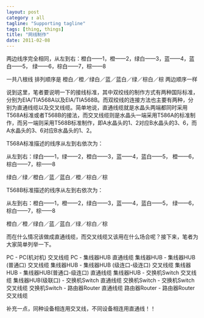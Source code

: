 ```yaml
---
layout: post
category : all
tagline: "Supporting tagline"
tags: [thing, things]
title: "网线制作"
date: 2011-02-08
---
```

两边线序完全相同，从左到右：橙白——1，橙——2，绿白——3，蓝——4，蓝白——5， 绿——6，棕白——7，棕——8 


一共八根线 排列顺序是 橙白／橙／绿白／蓝／蓝白／绿／棕白／棕 两边顺序一样 

说到这里，笔者要说明一下的接线标准，其中双绞线的制作方式有两种国际标准，分别为EIA/TIA568A以及EIA/TIA568B。而双绞线的连接方法也主要有两种，分别为直通线缆以及交叉线缆。简单地说，直通线缆就是水晶头两端都同时采用T568A标准或者T568B的接法，而交叉线缆则是水晶头一端采用T586A的标准制作，而另一端则采用T568B标准制作，即A水晶头的1、2对应B水晶头的3、6，而A水晶头的3、6对应B水晶头的1、2。

T568A标准描述的线序从左到右依次为：

从左到右：绿白——1，绿——2，橙白——3，蓝——4，蓝白——5， 橙——6，棕白——7，棕——8

绿白／绿／橙白／蓝／蓝白／橙／棕白／棕

T568B标准描述的线序从左到右依次为：

从左到右：橙白——1，橙——2，绿白——3，蓝——4，蓝白——5， 绿——6，棕白——7，棕——8 

橙白／橙／绿白／蓝／蓝白／绿／棕白／棕


而在什么情况该做成直通线缆，而交叉线缆又该用在什么场合呢？接下来，笔者为大家简单列举一下。

  PC - PC(机对机)                            交叉线缆
  PC - 集线器HUB                             直通线缆
  集线器HUB - 集线器HUB (普通口)             交叉线缆
  集线器HUB - 集线器HUB (级连口-级连口)      交叉线缆
  集线器HUB - 集线器HUB(普通口-级连口)       直通线缆
  集线器HUB - 交换机Switch                   交叉线缆
  集线器HUB(级联口) -  交换机Switch          直通线缆
  交换机Switch - 交换机Switch                交叉线缆
  交换机Switch - 路由器Router                直通线缆
  路由器Router - 路由器Router                交叉线缆

补充一点，同种设备相连用交叉线，不同设备相连用直通线！！

